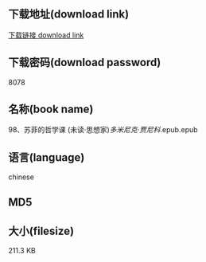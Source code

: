 ## 下载地址(download link)
[下载链接 download link](https://voluble-croquembouche-d321dc.netlify.app/?s=98%E3%80%81%E8%8B%8F%E8%8F%B2%E7%9A%84%E5%93%B2%E5%AD%A6%E8%AF%BE+%28%E6%9C%AA%E8%AF%BB%C2%B7%E6%80%9D%E6%83%B3%E5%AE%B6%29_%E5%A4%9A%E7%B1%B3%E5%B0%BC%E5%85%8B%C2%B7%E8%B4%BE%E5%B0%BC%E7%A7%91_.epub)

## 下载密码(download password)
8078

## 名称(book name)
98、苏菲的哲学课 (未读·思想家)_多米尼克·贾尼科_.epub.epub

## 语言(language)
chinese

## MD5


## 大小(filesize)
211.3 KB
